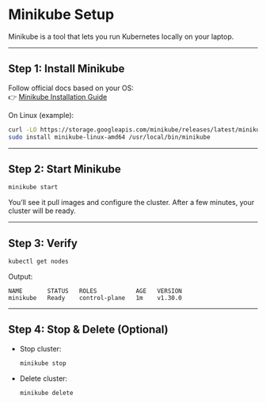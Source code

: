 # Minikube Setup

Minikube is a tool that lets you run Kubernetes locally on your laptop.

---

## Step 1: Install Minikube
Follow official docs based on your OS:  
👉 [Minikube Installation Guide](https://minikube.sigs.k8s.io/docs/start/)

On Linux (example):
```bash
curl -LO https://storage.googleapis.com/minikube/releases/latest/minikube-linux-amd64
sudo install minikube-linux-amd64 /usr/local/bin/minikube
````

---

## Step 2: Start Minikube

```bash
minikube start
```

You’ll see it pull images and configure the cluster. After a few minutes, your cluster will be ready.

---

## Step 3: Verify

```bash
kubectl get nodes
```

Output:

```
NAME       STATUS   ROLES           AGE   VERSION
minikube   Ready    control-plane   1m    v1.30.0
```

---

## Step 4: Stop & Delete (Optional)

* Stop cluster:

  ```bash
  minikube stop
  ```
* Delete cluster:

  ```bash
  minikube delete
  ```

````


